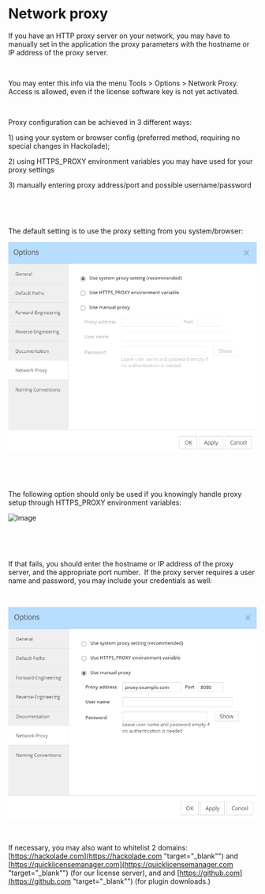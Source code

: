 # Network proxy

If you have an HTTP proxy server on your network, you may have to manually set in the application the proxy parameters with the hostname or IP address of the proxy server.

&nbsp;

You may enter this info via the menu Tools \> Options \> Network Proxy.&nbsp; Access is allowed, even if the license software key is not yet activated.

&nbsp;

Proxy configuration can be achieved in 3 different ways:

&#49;) using your system or browser config (preferred method, requiring no special changes in Hackolade);

&#50;) using HTTPS\_PROXY environment variables you may have used for your proxy settings

&#51;) manually entering proxy address/port and possible username/password

&nbsp;

&nbsp;

The default setting is to use the proxy setting from you system/browser:

![Image](<lib/Proxy%20settings%20-%20automatic.png>)

&nbsp;

&nbsp;

The following option should only be used if you knowingly handle proxy setup through HTTPS\_PROXY environment variables:

![Image](<lib/Proxy%20settings%20-%20HTTPS\_PROXY%20environment%20var.png>)

&nbsp;

&nbsp;

If that fails, you should enter the hostname or IP address of the proxy server, and the appropriate port number.&nbsp; If the proxy server requires a user name and password, you may include your credentials as well:

&nbsp;

![Image](<lib/Proxy%20settings%20--%20manual.png>)

&nbsp;

If necessary, you may also want to whitelist 2 domains: [https://hackolade.com](<https://hackolade.com> "target=\"\_blank\"") and [https://quicklicensemanager.com](<https://quicklicensemanager.com> "target=\"\_blank\"") (for our license server), and and [https://github.com](<https://github.com> "target=\"\_blank\"") (for plugin downloads.)

&nbsp;

